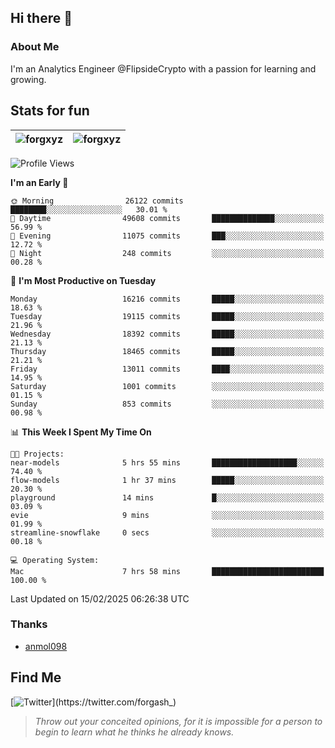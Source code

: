## Hi there 👋

### About Me

I'm an Analytics Engineer @FlipsideCrypto with a passion for learning and growing.
  
## Stats for fun

| <img align="center" src="https://github-readme-streak-stats.herokuapp.com/?user=forgxyz&theme=tokyonight" alt="forgxyz" /> | <img align="center" src="https://github-readme-stats.vercel.app/api?username=forgxyz&theme=tokyonight&show_icons=true" alt="forgxyz" /> |
| ------------- |------------- |


<!--START_SECTION:waka-->
![Profile Views](http://img.shields.io/badge/Profile%20Views-9-blue)

**I'm an Early 🐤** 

```text
🌞 Morning                26122 commits       ████████░░░░░░░░░░░░░░░░░   30.01 % 
🌆 Daytime                49608 commits       ██████████████░░░░░░░░░░░   56.99 % 
🌃 Evening                11075 commits       ███░░░░░░░░░░░░░░░░░░░░░░   12.72 % 
🌙 Night                  248 commits         ░░░░░░░░░░░░░░░░░░░░░░░░░   00.28 % 
```
📅 **I'm Most Productive on Tuesday** 

```text
Monday                   16216 commits       █████░░░░░░░░░░░░░░░░░░░░   18.63 % 
Tuesday                  19115 commits       █████░░░░░░░░░░░░░░░░░░░░   21.96 % 
Wednesday                18392 commits       █████░░░░░░░░░░░░░░░░░░░░   21.13 % 
Thursday                 18465 commits       █████░░░░░░░░░░░░░░░░░░░░   21.21 % 
Friday                   13011 commits       ████░░░░░░░░░░░░░░░░░░░░░   14.95 % 
Saturday                 1001 commits        ░░░░░░░░░░░░░░░░░░░░░░░░░   01.15 % 
Sunday                   853 commits         ░░░░░░░░░░░░░░░░░░░░░░░░░   00.98 % 
```


📊 **This Week I Spent My Time On** 

```text
🐱‍💻 Projects: 
near-models              5 hrs 55 mins       ███████████████████░░░░░░   74.40 % 
flow-models              1 hr 37 mins        █████░░░░░░░░░░░░░░░░░░░░   20.30 % 
playground               14 mins             █░░░░░░░░░░░░░░░░░░░░░░░░   03.09 % 
evie                     9 mins              ░░░░░░░░░░░░░░░░░░░░░░░░░   01.99 % 
streamline-snowflake     0 secs              ░░░░░░░░░░░░░░░░░░░░░░░░░   00.18 % 

💻 Operating System: 
Mac                      7 hrs 58 mins       █████████████████████████   100.00 % 
```


 Last Updated on 15/02/2025 06:26:38 UTC
<!--END_SECTION:waka-->

### Thanks
 - [anmol098](https://github.com/anmol098/waka-readme-stats/)
  
## Find Me
[![Twitter](https://img.shields.io/twitter/url/https/twitter.com/forgash_.svg?style=social&label=Follow%20%40forgash_)](https://twitter.com/forgash_)


> *Throw out your conceited opinions, for it is impossible for a person to begin to learn what he thinks he already knows.* 
